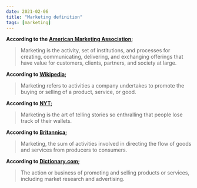 ```yaml
---
date: 2021-02-06
title: "Marketing definition"
tags: [marketing]
---
```


**According to the [American Marketing Association](https://www.ama.org/the-definition-of-marketing-what-is-marketing/);**

> Marketing is the activity, set of institutions, and processes for creating, communicating, delivering, and exchanging offerings that have value for customers, clients, partners, and society at large.

**According to [Wikipedia](https://en.wikipedia.org/wiki/Marketing);**

> Marketing refers to activities a company undertakes to promote the buying or selling of a product, service, or good.

**According to [NYT](https://www.nytimes.com/2017/06/14/business/media/marketing-charity-water-syria.html);**

> Marketing is the art of telling stories so enthralling that people lose track of their wallets.

**According to [Britannica](https://www.britannica.com/topic/marketing);**

> Marketing, the sum of activities involved in directing the flow of goods and services from producers to consumers.

**According to [Dictionary.com](https://www.dictionary.com/browse/marketing);**

> The action or business of promoting and selling products or services, including market research and advertising.